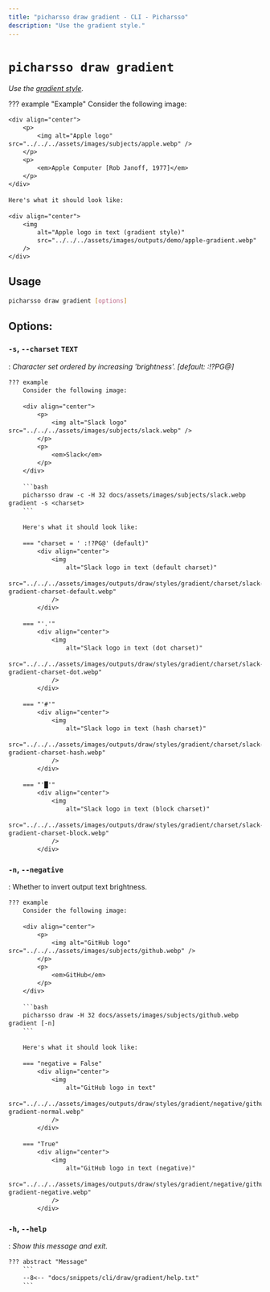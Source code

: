```yaml
---
title: "picharsso draw gradient - CLI - Picharsso"
description: "Use the gradient style."
---
```


# `picharsso draw gradient`

*Use the [gradient style](../../styles/gradient.md).*

??? example "Example"
    Consider the following image:

    <div align="center">
        <p>
            <img alt="Apple logo" src="../../../assets/images/subjects/apple.webp" />
        </p>
        <p>
            <em>Apple Computer [Rob Janoff, 1977]</em>
        </p>
    </div>

    Here's what it should look like:

    <div align="center">
        <img
            alt="Apple logo in text (gradient style)"
            src="../../../assets/images/outputs/demo/apple-gradient.webp"
        />
    </div>

## Usage

```bash
picharsso draw gradient [options]
```

## Options:

###  `-s`, `--charset` `TEXT`
:   *Character set ordered by increasing 'brightness'. [default:  :!?PG@]*

    ??? example
        Consider the following image:

        <div align="center">
            <p>
                <img alt="Slack logo" src="../../../assets/images/subjects/slack.webp" />
            </p>
            <p>
                <em>Slack</em>
            </p>
        </div>

        ```bash
        picharsso draw -c -H 32 docs/assets/images/subjects/slack.webp gradient -s <charset>
        ```

        Here's what it should look like:

        === "charset = ' :!?PG@' (default)"
            <div align="center">
                <img
                    alt="Slack logo in text (default charset)"
                    src="../../../assets/images/outputs/draw/styles/gradient/charset/slack-gradient-charset-default.webp"
                />
            </div>

        === "'.'"
            <div align="center">
                <img
                    alt="Slack logo in text (dot charset)"
                    src="../../../assets/images/outputs/draw/styles/gradient/charset/slack-gradient-charset-dot.webp"
                />
            </div>

        === "'#'"
            <div align="center">
                <img
                    alt="Slack logo in text (hash charset)"
                    src="../../../assets/images/outputs/draw/styles/gradient/charset/slack-gradient-charset-hash.webp"
                />
            </div>

        === "'█'"
            <div align="center">
                <img
                    alt="Slack logo in text (block charset)"
                    src="../../../assets/images/outputs/draw/styles/gradient/charset/slack-gradient-charset-block.webp"
                />
            </div>

###  `-n`, `--negative`
:   Whether to invert output text brightness.

    ??? example
        Consider the following image:

        <div align="center">
            <p>
                <img alt="GitHub logo" src="../../../assets/images/subjects/github.webp" />
            </p>
            <p>
                <em>GitHub</em>
            </p>
        </div>

        ```bash
        picharsso draw -H 32 docs/assets/images/subjects/github.webp gradient [-n]
        ```

        Here's what it should look like:

        === "negative = False"
            <div align="center">
                <img
                    alt="GitHub logo in text"
                    src="../../../assets/images/outputs/draw/styles/gradient/negative/github-gradient-normal.webp"
                />
            </div>

        === "True"
            <div align="center">
                <img
                    alt="GitHub logo in text (negative)"
                    src="../../../assets/images/outputs/draw/styles/gradient/negative/github-gradient-negative.webp"
                />
            </div>

###  `-h`, `--help`
:   *Show this message and exit.*

    ??? abstract "Message"
        ```
        --8<-- "docs/snippets/cli/draw/gradient/help.txt"
        ```
